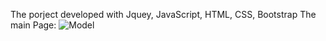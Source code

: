 The porject developed with Jquey, JavaScript, HTML, CSS, Bootstrap
The main Page:
![Model](./ScrenShoot/homepageSS.png)
